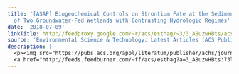 ```yaml
---
title: '[ASAP] Biogeochemical Controls on Strontium Fate at the Sediment–Water Interface
  of Two Groundwater-Fed Wetlands with Contrasting Hydrologic Regimes'
date: '2018-07-09'
linkTitle: http://feedproxy.google.com/~r/acs/esthag/~3/3_A8uzwHBts/acs.est.8b01876
source: 'Environmental Science & Technology: Latest Articles (ACS Publications)'
description: |-
  <p><img src="https://pubs.acs.org/appl/literatum/publisher/achs/journals/content/esthag/0/esthag.ahead-of-print/acs.est.8b01876/20180709/images/medium/es-2018-018763_0004.gif" alt="TOC Graphic"/></p><div><cite>Environmental Science & Technology</cite></div><div>DOI: 10.1021/acs.est.8b01876</div><div class="feedflare">
  <a href="http://feeds.feedburner.com/~ff/acs/esthag?a=3_A8uzwHBts:73l4UnkS8QY:yIl2AUoC8zA"><img src="http://feeds.feedburner.com/~ff/acs/esthag?d=yIl2AUoC8zA" border="0"></img></a>
---
```

